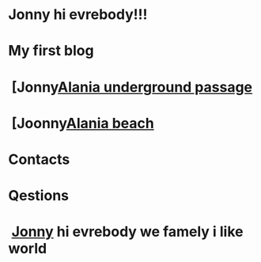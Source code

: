 # Jonny hi evrebody!!!
# My first blog
# <img> [Jonny[Alania underground passage](https://user-images.githubusercontent.com/124875023/232207067-ab189617-975e-4298-9d02-bf0abf1d821c.jpg)
# <img> [Joonny[Alania beach](https://user-images.githubusercontent.com/124875023/232209311-6010710f-84f6-444a-8d42-5eb83ecc3543.jpg)
 
 

 
# Contacts
# Qestions
# <img> [Jonny](https://user-images.githubusercontent.com/124875023/232198664-71009db4-edc4-4ca8-9146-30656d85f1be.jpg) hi evrebody we famely i like world 
 
